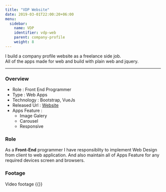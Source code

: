 ```yaml
---
title: "VDP Website"
date: 2019-03-01T22:00:20+06:00
menu:
  sidebar:
    name: VDP
    identifier: vdp-web
    parent: company-profile
    weight: 8
---
```


I build a company profile website as a freelance side job.  
All of the apps made for web and build with plain web and jquery.

---
### Overview
- Role : Front End Programmer
- Type : Web Apps
- Technology : Bootstrap, VueJs
- Released Url : [Website](https://www.vdpqatar.com/)
- Apps Feature : 
  - Image Galery
  - Carousel
  - Responsive

### Role
As a **Front-End** programmer I have responsiblity to implement Web Design from client to web application. And also maintain all of Apps Feature for any required devices screen and browsers.


### Footage
Video footage
{{<youtube XogHeHERCh4>}}